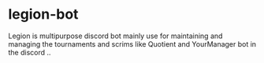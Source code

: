 # legion-bot
Legion is multipurpose discord bot mainly use for maintaining and managing the tournaments and scrims like Quotient and YourManager bot in the discord ..
